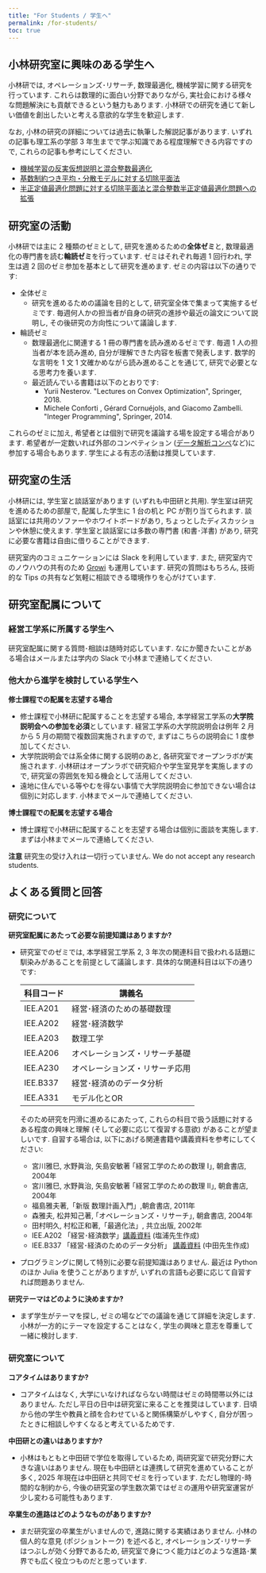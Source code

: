 ```yaml
---
title: "For Students / 学生へ"
permalink: /for-students/
toc: true
---
```


 
## 小林研究室に興味のある学生へ

小林研では, オペレーションズ･リサーチ, 数理最適化, 機械学習に関する研究を行っています. これらは数理的に面白い分野でありながら, 実社会における様々な問題解決にも貢献できるという魅力もあります. 小林研での研究を通じて新しい価値を創出したいと考える意欲的な学生を歓迎します. 

なお, 小林の研究の詳細については過去に執筆した解説記事があります. いずれの記事も理工系の学部 3 年生までで学ぶ知識である程度理解できる内容ですので, これらの記事も参考にしてください. 
- [機械学習の反実仮想説明と混合整数最適化](https://orsj.org/wp-content/corsj/or69-3/or69_3_143.pdf)
- [基数制約つき平均・分散モデルに対する切除平面法](https://orsj.org/wp-content/corsj/or67-7/or67_7_360.pdf)
- [半正定値最適化問題に対する切除平面法と混合整数半正定値最適化問題への拡張](https://orsj.org/wp-content/corsj/or65-12/or65_12_656.pdf)


## 研究室の活動

小林研では主に 2 種類のゼミとして, 研究を進めるための**全体ゼミ**と, 数理最適化の専門書を読む**輪読ゼミ**を行っています. ゼミはそれぞれ毎週 1 回行われ, 学生は週 2 回のゼミ参加を基本として研究を進めます. ゼミの内容は以下の通りです: 

- 全体ゼミ
  - 研究を進めるための議論を目的として, 研究室全体で集まって実施するゼミです. 毎週何人かの担当者が自身の研究の進捗や最近の論文について説明し, その後研究の方向性について議論します. 
- 輪読ゼミ
  - 数理最適化に関連する 1 冊の専門書を読み進めるゼミです.  毎週 1 人の担当者が本を読み進め, 自分が理解できた内容を板書で発表します. 数学的な言明を 1 文 1 文確かめながら読み進めることを通じて, 研究で必要となる思考力を養います.
  - 最近読んでいる書籍は以下のとおりです:
    - Yurii Nesterov. "Lectures on Convex Optimization", Springer, 2018.
    - Michele Conforti , Gérard Cornuéjols, and  Giacomo Zambelli. "Integer Programming", Springer, 2014.

これらのゼミに加え, 希望者とは個別で研究を議論する場を設定する場合があります. 希望者が一定数いれば外部のコンペティション ([データ解析コンペ](https://jasmac-j.jimdofree.com/)など)に参加する場合もあります. 学生による有志の活動は推奨しています.  


## 研究室の生活

小林研には, 学生室と談話室があります (いずれも中田研と共用). 学生室は研究を進めるための部屋で, 配属した学生に 1 台の机と PC が割り当てられます. 談話室には共用のソファーやホワイトボードがあり, ちょっとしたディスカッションや休憩に使えます. 学生室と談話室には多数の専門書 (和書･洋書) があり, 研究に必要な書籍は自由に借りることができます.

研究室内のコミュニケーションには Slack を利用しています. また, 研究室内でのノウハウの共有のため [Growi](https://growi.org/) も運用しています. 研究の質問はもちろん, 技術的な Tips の共有など気軽に相談できる環境作りを心がけています. 



## 研究室配属について

### 経営工学系に所属する学生へ

研究室配属に関する質問･相談は随時対応しています. なにか聞きたいことがある場合はメールまたは学内の Slack で小林まで連絡してください.

### 他大から進学を検討している学生へ

**修士課程での配属を志望する場合**
- 修士課程で小林研に配属することを志望する場合, 本学経営工学系の**大学院説明会への参加を必須**としています. 経営工学系の大学院説明会は例年 2 月から 5 月の期間で複数回実施されますので, まずはこちらの説明会に 1 度参加してください. 
- 大学院説明会では系全体に関する説明のあと, 各研究室でオープンラボが実施されます. 小林研はオープンラボで研究紹介や学生室見学を実施しますので, 研究室の雰囲気を知る機会として活用してください. 
- 遠地に住んでいる等やむを得ない事情で大学院説明会に参加できない場合は個別に対応します. 小林までメールで連絡してください.

**博士課程での配属を志望する場合**
- 博士課程で小林研に配属することを志望する場合は個別に面談を実施します. まずは小林までメールで連絡してください. 


**注意**
研究生の受け入れは一切行っていません. We do not accept any research students.


## よくある質問と回答

### 研究について

**研究室配属にあたって必要な前提知識はありますか?**
- 研究室でのゼミでは, 本学経営工学系 2, 3 年次の関連科目で扱われる話題に馴染みがあることを前提として議論します. 具体的な関連科目は以下の通りです:  
  
    | 科目コード | 講義名|
    |:---|---|
    |IEE.A201 | 経営･経済のための基礎数理|
    |IEE.A202 | 経営･経済数学|
    |IEE.A203 | 数理工学|
    |IEE.A206 | オペレーションズ・リサーチ基礎|
    |IEE.A230 | オペレーションズ・リサーチ応用|
    |IEE.B337 | 経営･経済めのデータ分析|
    |IEE.A331 | モデル化とOR|

    そのため研究を円滑に進めるにあたって, これらの科目で扱う話題に対するある程度の興味と理解 (そして必要に応じて復習する意欲) があることが望ましいです. 自習する場合は, 以下にあげる関連書籍や講義資料を参考にしてください:
    - 宮川雅巳, 水野眞治, 矢島安敏著 ｢経営工学のための数理 I｣, 朝倉書店, 2004年 
    - 宮川雅巳, 水野眞治, 矢島安敏著 ｢経営工学のための数理 II｣, 朝倉書店, 2004年
    - 福島雅夫著,「新版 数理計画入門」,朝倉書店, 2011年 
    - 森雅夫, 松井知己著, ｢オペレーションズ・リサーチ｣, 朝倉書店, 2004年
    - 田村明久, 村松正和著,「最適化法」, 共立出版, 2002年 
    - IEE.A202 「経営･経済数学」[講義資料](https://drive.google.com/drive/folders/14LUq0LcRQp0B7ZfuQsuW7fu7k9fx6WVI) (塩浦先生作成)
    - IEE.B337 「経営･経済のためのデータ分析」 [講義資料](https://www.nakatalab.iee.e.titech.ac.jp/text/nakata.html) (中田先生作成)

- プログラミングに関して特別に必要な前提知識はありません. 最近は Python のほか Julia を使うことがありますが, いずれの言語も必要に応じて自習すれば問題ありません.

**研究テーマはどのように決めますか?**
  - まず学生がテーマを探し, ゼミの場などでの議論を通じて詳細を決定します. 小林が一方的にテーマを設定することはなく, 学生の興味と意志を尊重して一緒に検討します.

### 研究室について

**コアタイムはありますか?**

- コアタイムはなく, 大学にいなければならない時間はゼミの時間帯以外にはありません. ただし平日の日中は研究室に来ることを推奨はしています. 日頃から他の学生や教員と顔を合わせていると関係構築がしやすく, 自分が困ったときに相談しやすくなると考えているためです. 

**中田研との違いはありますか?**
- 小林はもともと中田研で学位を取得しているため, 両研究室で研究分野に大きな違いはありません. 現在も中田研とは連携して研究を進めていることが多く,  2025 年現在は中田研と共同でゼミを行っています. ただし物理的･時間的な制約から, 今後の研究室の学生数次第ではゼミの運用や研究室運営が少し変わる可能性もあります.

**卒業生の進路はどのようなものがありますか?**
- まだ研究室の卒業生がいませんので, 進路に関する実績はありません. 小林の個人的な意見 (ポジショントーク) を述べると, オペレーションズ･リサーチはつぶしが効く分野であるため, 研究室で身につく能力はどのような進路･業界でも広く役立つものだと思っています.

